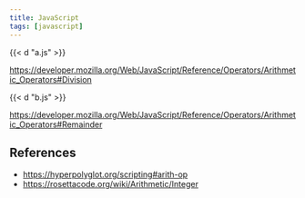 ```yaml
---
title: JavaScript
tags: [javascript]
---
```


{{< d "a.js" >}}

<https://developer.mozilla.org/Web/JavaScript/Reference/Operators/Arithmetic_Operators#Division>

{{< d "b.js" >}}

<https://developer.mozilla.org/Web/JavaScript/Reference/Operators/Arithmetic_Operators#Remainder>

## References

- <https://hyperpolyglot.org/scripting#arith-op>
- <https://rosettacode.org/wiki/Arithmetic/Integer>
